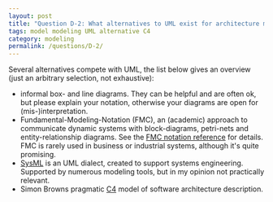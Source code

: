 ```yaml
---
layout: post
title: "Question D-2: What alternatives to UML exist for architecture models?"
tags: model modeling UML alternative C4
category: modeling
permalink: /questions/D-2/
---
```


Several alternatives compete with UML, the list below gives an overview
(just an arbitrary selection, not exhaustive):

* informal box- and line diagrams. They can be helpful and are often ok, but
please explain your notation, otherwise your diagrams are open for
(mis-)interpretation.
* Fundamental-Modeling-Notation (FMC), an (academic) approach to communicate
dynamic systems with block-diagrams, petri-nets and entity-relationship diagrams.
See the [FMC notation reference](https://www.fmc-modeling.org/notation_reference)
for details. FMC is rarely used in business or industrial systems, although
it's quite promising.
* [SysML](https://sysml.org/) is an UML dialect, created to support systems engineering.
Supported by numerous modeling tools, but in my opinion not practically relevant.
* Simon Browns pragmatic [C4](https://static.codingthearchitecture.com/c4.pdf) model of
software architecture description.
